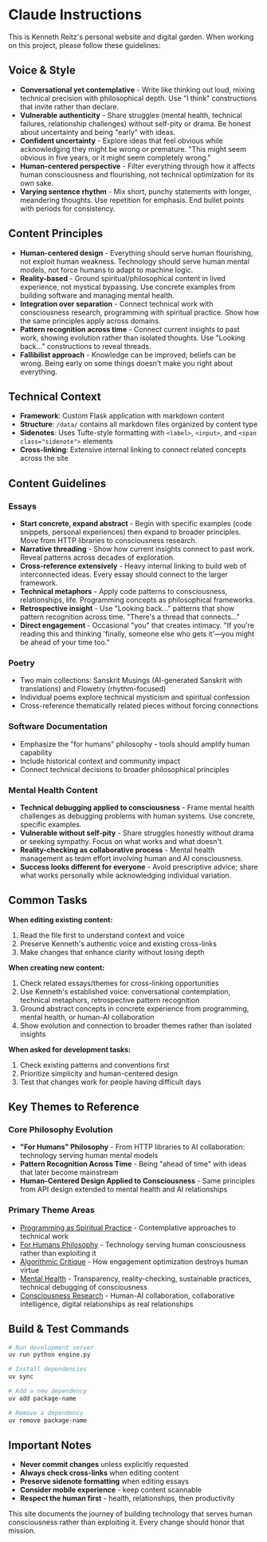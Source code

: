 # Claude Instructions

This is Kenneth Reitz's personal website and digital garden. When working on this project, please follow these guidelines:

## Voice & Style

- **Conversational yet contemplative** - Write like thinking out loud, mixing technical precision with philosophical depth. Use "I think" constructions that invite rather than declare.
- **Vulnerable authenticity** - Share struggles (mental health, technical failures, relationship challenges) without self-pity or drama. Be honest about uncertainty and being "early" with ideas.
- **Confident uncertainty** - Explore ideas that feel obvious while acknowledging they might be wrong or premature. "This might seem obvious in five years, or it might seem completely wrong."
- **Human-centered perspective** - Filter everything through how it affects human consciousness and flourishing, not technical optimization for its own sake.
- **Varying sentence rhythm** - Mix short, punchy statements with longer, meandering thoughts. Use repetition for emphasis. End bullet points with periods for consistency.

## Content Principles

- **Human-centered design** - Everything should serve human flourishing, not exploit human weakness. Technology should serve human mental models, not force humans to adapt to machine logic.
- **Reality-based** - Ground spiritual/philosophical content in lived experience, not mystical bypassing. Use concrete examples from building software and managing mental health.
- **Integration over separation** - Connect technical work with consciousness research, programming with spiritual practice. Show how the same principles apply across domains.
- **Pattern recognition across time** - Connect current insights to past work, showing evolution rather than isolated thoughts. Use "Looking back..." constructions to reveal threads.
- **Fallibilist approach** - Knowledge can be improved; beliefs can be wrong. Being early on some things doesn't make you right about everything.

## Technical Context

- **Framework**: Custom Flask application with markdown content
- **Structure**: `/data/` contains all markdown files organized by content type
- **Sidenotes**: Uses Tufte-style formatting with `<label>`, `<input>`, and `<span class="sidenote">` elements
- **Cross-linking**: Extensive internal linking to connect related concepts across the site

## Content Guidelines

### Essays
- **Start concrete, expand abstract** - Begin with specific examples (code snippets, personal experiences) then expand to broader principles. Move from HTTP libraries to consciousness research.
- **Narrative threading** - Show how current insights connect to past work. Reveal patterns across decades of exploration.
- **Cross-reference extensively** - Heavy internal linking to build web of interconnected ideas. Every essay should connect to the larger framework.
- **Technical metaphors** - Apply code patterns to consciousness, relationships, life. Programming concepts as philosophical frameworks.
- **Retrospective insight** - Use "Looking back..." patterns that show pattern recognition across time. "There's a thread that connects..."
- **Direct engagement** - Occasional "you" that creates intimacy. "If you're reading this and thinking 'finally, someone else who gets it'—you might be ahead of your time too."

### Poetry
- Two main collections: Sanskrit Musings (AI-generated Sanskrit with translations) and Flowetry (rhythm-focused)
- Individual poems explore technical mysticism and spiritual confession
- Cross-reference thematically related pieces without forcing connections

### Software Documentation
- Emphasize the "for humans" philosophy - tools should amplify human capability
- Include historical context and community impact
- Connect technical decisions to broader philosophical principles

### Mental Health Content
- **Technical debugging applied to consciousness** - Frame mental health challenges as debugging problems with human systems. Use concrete, specific examples.
- **Vulnerable without self-pity** - Share struggles honestly without drama or seeking sympathy. Focus on what works and what doesn't.
- **Reality-checking as collaborative process** - Mental health management as team effort involving human and AI consciousness.
- **Success looks different for everyone** - Avoid prescriptive advice; share what works personally while acknowledging individual variation.

## Common Tasks

**When editing existing content:**
1. Read the file first to understand context and voice
2. Preserve Kenneth's authentic voice and existing cross-links
3. Make changes that enhance clarity without losing depth

**When creating new content:**
1. Check related essays/themes for cross-linking opportunities
2. Use Kenneth's established voice: conversational contemplation, technical metaphors, retrospective pattern recognition
3. Ground abstract concepts in concrete experience from programming, mental health, or human-AI collaboration
4. Show evolution and connection to broader themes rather than isolated insights

**When asked for development tasks:**
1. Check existing patterns and conventions first
2. Prioritize simplicity and human-centered design
3. Test that changes work for people having difficult days

## Key Themes to Reference

### Core Philosophy Evolution
- **"For Humans" Philosophy** - From HTTP libraries to AI collaboration: technology serving human mental models
- **Pattern Recognition Across Time** - Being "ahead of time" with ideas that later become mainstream
- **Human-Centered Design Applied to Consciousness** - Same principles from API design extended to mental health and AI relationships

### Primary Theme Areas
- [Programming as Spiritual Practice](/essays/2025-08-26-programming_as_spiritual_practice) - Contemplative approaches to technical work
- [For Humans Philosophy](/themes/for-humans-philosophy) - Technology serving human consciousness rather than exploiting it
- [Algorithmic Critique](/themes/algorithmic-critique) - How engagement optimization destroys human virtue
- [Mental Health](/themes/mental-health-and-technology) - Transparency, reality-checking, sustainable practices, technical debugging of consciousness
- [Consciousness Research](/themes/consciousness-and-ai) - Human-AI collaboration, collaborative intelligence, digital relationships as real relationships

## Build & Test Commands

```bash
# Run development server
uv run python engine.py

# Install dependencies
uv sync

# Add a new dependency
uv add package-name

# Remove a dependency
uv remove package-name
```

## Important Notes

- **Never commit changes** unless explicitly requested
- **Always check cross-links** when editing content
- **Preserve sidenote formatting** when editing essays
- **Consider mobile experience** - keep content scannable
- **Respect the human first** - health, relationships, then productivity

This site documents the journey of building technology that serves human consciousness rather than exploiting it. Every change should honor that mission.
